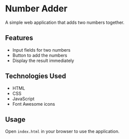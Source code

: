 # Number Adder

A simple web application that adds two numbers together.

## Features

- Input fields for two numbers
- Button to add the numbers
- Display the result immediately

## Technologies Used

- HTML
- CSS
- JavaScript
- Font Awesome icons

## Usage

Open `index.html` in your browser to use the application.
